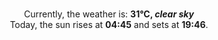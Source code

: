 <p  align="center"><br/>Currently, the weather is: <b> 31°C, <i>clear sky</i></b></br>Today, the sun rises at <b>04:45</b> and sets at <b>19:46</b>.</p>